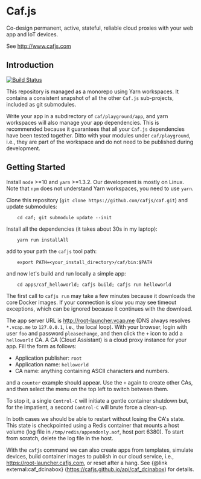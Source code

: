 # Caf.js

Co-design permanent, active, stateful, reliable cloud proxies with your web app and IoT devices.

See http://www.cafjs.com

## Introduction

[![Build Status](https://travis-ci.org/cafjs/caf.svg?branch=master)](https://travis-ci.org/cafjs/caf)

This repository is managed as a monorepo using Yarn workspaces. It contains a consistent snapshot of all the other `Caf.js` sub-projects, included as git submodules.

Write your app in a subdirectory of `caf/playground/app`, and yarn workspaces will also manage your app dependencies. This is recommended because it guarantees that all your `Caf.js` dependencies have been tested together. Ditto with your modules under `caf/playground`, i.e., they are part of the workspace and do not need to be published during development.

## Getting Started

Install `node` >=10 and `yarn` >=1.3.2. Our development is mostly on Linux. Note that `npm` does not understand Yarn workspaces, you need to use `yarn`.

Clone this repository (`git clone https://github.com/cafjs/caf.git`) and update submodules:
```
    cd caf; git submodule update --init
```
Install all the dependencies (it takes about 30s in my laptop):
```
    yarn run installAll
```
add to your path the `cafjs` tool path:
```
    export PATH=<your_install_directory>/caf/bin:$PATH
```
and now let's build and run locally a simple app:
```
    cd apps/caf_helloworld; cafjs build; cafjs run helloworld
```
The first call to `cafjs run` may take a few minutes because it downloads the core Docker images. If your connection is slow you may see timeout exceptions, which can be ignored because it continues with the download.

The app server URL is http://root-launcher.vcap.me (DNS always resolves `*.vcap.me` to `127.0.0.1`, i.e., the local loop). With your browser, login with user `foo` and password `pleasechange`, and then click the `+` icon to add a `helloworld` CA. A CA (Cloud Assistant) is a cloud proxy instance for your app. Fill the form as follows:

* Application publisher: `root`
* Application name: `helloworld`
* CA name: anything containing ASCII characters and numbers.

and a `counter` example should appear. Use the `+` again to create other CAs, and then select the menu on the top left to switch between them.

To stop it, a single `Control-C` will initiate a gentle container shutdown but, for the impatient, a second `Control-C` will brute force a clean-up.

In both cases we should be able to restart without losing the CA's state. This state is checkpointed using a Redis container that mounts a host volume (log file in `/tmp/redis/appendonly.aof`, host port 6380). To start from scratch, delete the log file in the host.

With the `cafjs` command we can also create apps from templates, simulate devices, build container images to publish in our cloud service, i.e., https://root-launcher.cafjs.com, or reset after a hang. See {@link external:caf_dcinabox} (https://cafjs.github.io/api/caf_dcinabox) for details.
